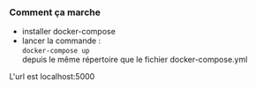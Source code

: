 ### Comment ça marche
 - installer docker-compose   
 - lancer la commande :   
```docker-compose up```  
depuis le même répertoire que le fichier docker-compose.yml
   
L'url est localhost:5000